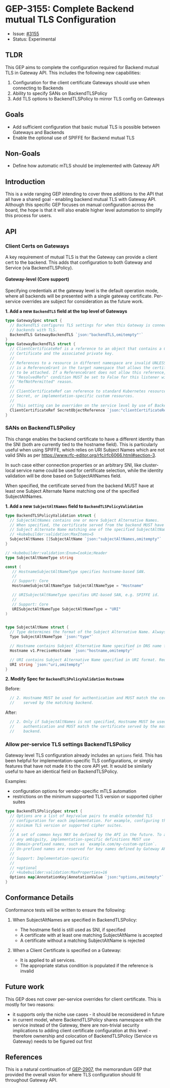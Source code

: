 # GEP-3155: Complete Backend mutual TLS Configuration

* Issue: [#3155](https://github.com/kubernetes-sigs/gateway-api/issues/3155)
* Status: Experimental

## TLDR

This GEP aims to complete the configuration required for Backend mutual TLS in Gateway
API. This includes the following new capabilities:

1. Configuration for the client certificate Gateways should use when connecting
   to Backends
1. Ability to specify SANs on BackendTLSPolicy
1. Add TLS options to BackendTLSPolicy to mirror TLS config on Gateways

## Goals

* Add sufficient configuration that basic mutual TLS is possible between Gateways and
  Backends
* Enable the optional use of SPIFFE for Backend mutual TLS

## Non-Goals

* Define how automatic mTLS should be implemented with Gateway API

## Introduction

This is a wide ranging GEP intending to cover three additions to the API that all
have a shared goal - enabling backend mutual TLS with Gateway API. Although this
specific GEP focuses on manual configuration across the board, the hope is that
it will also enable higher level automation to simplify this process for users.

## API

### Client Certs on Gateways

A key requirement of mutual TLS is that the Gateway can provide a client cert to the
backend. This adds that configuration to both Gateway and Service (via
BackendTLSPolicy).

#### Gateway-level (Core support)
Specifying credentials at the gateway level is the default operation mode, where all
backends will be presented with a single gateway certificate. Per-service overrides are
subject for consideration as the future work.

**1. Add a new `BackendTLS` field at the top level of Gateways**

```go
type GatewaySpec struct {
  // BackendTLS configures TLS settings for when this Gateway is connecting to
  // backends with TLS.
  BackendTLS GatewayBackendTLS `json:"backendTLS,omitempty"'`
}
type GatewayBackendTLS struct {
  // ClientCertificateRef is a reference to an object that contains a Client
  // Certificate and the associated private key.
  //
  // References to a resource in different namespace are invalid UNLESS there
  // is a ReferenceGrant in the target namespace that allows the certificate
  // to be attached. If a ReferenceGrant does not allow this reference, the
  // "ResolvedRefs" condition MUST be set to False for this listener with the
  // "RefNotPermitted" reason.
  //
  // ClientCertificateRef can reference to standard Kubernetes resources, i.e.
  // Secret, or implementation-specific custom resources.
  //
  // This setting can be overriden on the service level by use of BackendTLSPolicy.
  ClientCertificateRef SecretObjectReference `json:"clientCertificateRef,omitempty"`
}
```

### SANs on BackendTLSPolicy

This change enables the backend certificate to have a different identity than the SNI
(both are currently tied to the hostname field). This is particularly useful
when using SPIFFE, which relies on URI Subject Names which are not valid SNIs
as per https://www.rfc-editor.org/rfc/rfc6066.html#section-3.

In such case either connection properties or an arbitrary SNI, like cluster-local
service name could be used for certificate selection, while the identity validation
will be done based on SubjectAltNames field.

When specified, the certificate served from the backend MUST have at least one Subject
Alternate Name matching one of the specified SubjectAltNames.



**1. Add a new `SubjectAltNames` field to `BackendTLSPolicyValidation`**

```go
type BackendTLSPolicyValidation struct {
  // SubjectAltNames contains one or more Subject Alternative Names.
  // When specified, the certificate served from the backend MUST have at least one
  // Subject Alternate Name matching one of the specified SubjectAltNames.
  // +kubebuilder:validation:MaxItems=5
  SubjectAltNames []SubjectAltName `json:"subjectAltNames,omitempty"`
}

// +kubebuilder:validation:Enum=Cookie;Header
type SubjectAltNameType string

const (
   // HostnameSubjectAltNameType specifies hostname-based SAN.
   //
   // Support: Core
   HostnameSubjectAltNameType SubjectAltNameType = "Hostname"

   // URISubjectAltNameType specifies URI-based SAN, e.g. SPIFFE id.
   //
   // Support: Core
   URISubjectAltNameType SubjectAltNameType = "URI"
)


type SubjectAltName struct {
  // Type determines the format of the Subject Alternative Name. Always required.
  Type SubjectAltNameType `json:"type"`

  // Hostname contains Subject Alternative Name specified in DNS name format. Required when Type is set to Hostname, ignored otherwise.
  Hostname v1.PreciseHostname `json:"hostname,omitempty"`

  // URI contains Subject Alternative Name specified in URI format. Required when Type is set to URI, ignored otherwise.
  URI string `json:"uri,omitempty"`
}
```

**2. Modify Spec for `BackendTLSPolicyValidation` `Hostname`**

Before:
```go
  // 2. Hostname MUST be used for authentication and MUST match the certificate
  //    served by the matching backend.
```

After:
```go
  // 2. Only if SubjectAltNames is not specified, Hostname MUST be used for
  //    authentication and MUST match the certificate served by the matching
  //    backend.
```

### Allow per-service TLS settings BackendTLSPolicy

Gateway level TLS configuration already includes an `options` field. This has
been helpful for implementation-specific TLS configurations, or simply features
that have not made it to the core API yet. It would be similarly useful to have
an identical field on BackendTLSPolicy.

Examples:
- configuration options for vendor-specific mTLS automation
- restrictions on the minimum supported TLS version or supported cipher suites

```go
type BackendTLSPolicySpec struct {
  // Options are a list of key/value pairs to enable extended TLS
  // configuration for each implementation. For example, configuring the
  // minimum TLS version or supported cipher suites.
  //
  // A set of common keys MAY be defined by the API in the future. To avoid
  // any ambiguity, implementation-specific definitions MUST use
  // domain-prefixed names, such as `example.com/my-custom-option`.
  // Un-prefixed names are reserved for key names defined by Gateway API.
  //
  // Support: Implementation-specific
  //
  // +optional
  // +kubebuilder:validation:MaxProperties=16
  Options map[AnnotationKey]AnnotationValue `json:"options,omitempty"`
}
```

## Conformance Details

Conformance tests will be written to ensure the following:

1. When SubjectAltNames are specified in BackendTLSPolicy:
    - The hostname field is still used as SNI, if specified
    - A certificate with at least one matching SubjectAltName is accepted
    - A certificate without a matching SubjectAltName is rejected

2. When a Client Certificate is specified on a Gateway:
    - It is applied to all services.
    - The appropriate status condition is populated if the reference is invalid

## Future work
This GEP does not cover per-service overrides for client certificate. This is mostly for two reasons:

- it supports only the niche use cases - it should be reconsidered in future
- in current model, where BackendTLSPolicy shares namespace with the service instead of the Gateway, there are non-trivial security implications to adding client certificate configuration at this level - therefore ownership and colocation of BackendTLSPolicy (Service vs Gateway) needs to be figured out first

## References

This is a natural continuation of
[GEP-2907](https://gateway-api.sigs.k8s.io/geps/gep-2907/), the memorandum GEP
that provided the overall vision for where TLS configuration should fit
throughout Gateway API.
